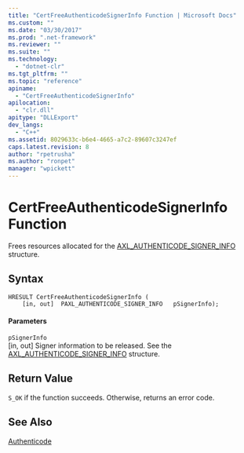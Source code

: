 ```yaml
---
title: "CertFreeAuthenticodeSignerInfo Function | Microsoft Docs"
ms.custom: ""
ms.date: "03/30/2017"
ms.prod: ".net-framework"
ms.reviewer: ""
ms.suite: ""
ms.technology: 
  - "dotnet-clr"
ms.tgt_pltfrm: ""
ms.topic: "reference"
apiname: 
  - "CertFreeAuthenticodeSignerInfo"
apilocation: 
  - "clr.dll"
apitype: "DLLExport"
dev_langs: 
  - "C++"
ms.assetid: 8029633c-b6e4-4665-a7c2-89607c3247ef
caps.latest.revision: 8
author: "rpetrusha"
ms.author: "ronpet"
manager: "wpickett"
---
```

# CertFreeAuthenticodeSignerInfo Function
Frees resources allocated for the [AXL_AUTHENTICODE_SIGNER_INFO](../../../../docs/framework/unmanaged-api/authenticode/axl-authenticode-signer-info-structure.md) structure.  
  
## Syntax  
  
```  
HRESULT CertFreeAuthenticodeSignerInfo (  
    [in, out]  PAXL_AUTHENTICODE_SIGNER_INFO   pSignerInfo);  
```  
  
#### Parameters  
 `pSignerInfo`  
 [in, out] Signer information to be released. See the [AXL_AUTHENTICODE_SIGNER_INFO](../../../../docs/framework/unmanaged-api/authenticode/axl-authenticode-signer-info-structure.md) structure.  
  
## Return Value  
 `S_OK` if the function succeeds. Otherwise, returns an error code.  
  
## See Also  
 [Authenticode](../../../../docs/framework/unmanaged-api/authenticode/index.md)